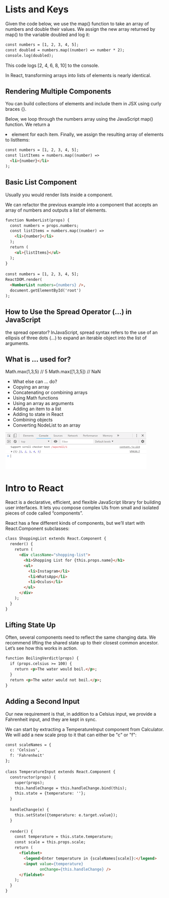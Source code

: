 # **Lists and Keys**
Given the code below, we use the map() function to take an array of numbers and double their values. We assign the new array returned by map() to the variable doubled and log it:
```html
const numbers = [1, 2, 3, 4, 5];
const doubled = numbers.map((number) => number * 2);
console.log(doubled);
```
This code logs [2, 4, 6, 8, 10] to the console.

In React, transforming arrays into lists of elements is nearly identical.

## **Rendering Multiple Components**
You can build collections of elements and include them in JSX using curly braces {}.

Below, we loop through the numbers array using the JavaScript map() function. We return a <li> element for each item. Finally, we assign the resulting array of elements to listItems:
```html
const numbers = [1, 2, 3, 4, 5];
const listItems = numbers.map((number) =>
  <li>{number}</li>
);
```
## **Basic List Component**
Usually you would render lists inside a component.

We can refactor the previous example into a component that accepts an array of numbers and outputs a list of elements.

```html
function NumberList(props) {
  const numbers = props.numbers;
  const listItems = numbers.map((number) =>
    <li>{number}</li>
  );
  return (
    <ul>{listItems}</ul>
  );
}

const numbers = [1, 2, 3, 4, 5];
ReactDOM.render(
  <NumberList numbers={numbers} />,
  document.getElementById('root')
);
```


## **How to Use the Spread Operator (…) in JavaScript**
the spread operator?
InJavaScript, spread syntax refers to the use of an ellipsis of three dots (…) to expand an iterable object into the list of arguments.

## **What is ... used for?**
Math.max(1,3,5) // 5
Math.max([1,3,5]) // NaN

- What else can … do?
- Copying an array
- Concatenating or combining arrays
- Using Math functions
- Using an array as arguments
- Adding an item to a list
- Adding to state in React
- Combining objects
- Converting NodeList to an array

![spread](./301-pic/spread.png)

# **Intro to React**
React is a declarative, efficient, and flexible JavaScript library for building user interfaces. It lets you compose complex UIs from small and isolated pieces of code called “components”.

React has a few different kinds of components, but we’ll start with React.Component subclasses:
```html
class ShoppingList extends React.Component {
  render() {
    return (
      <div className="shopping-list">
        <h1>Shopping List for {this.props.name}</h1>
        <ul>
          <li>Instagram</li>
          <li>WhatsApp</li>
          <li>Oculus</li>
        </ul>
      </div>
    );
  }
}
```
## **Lifting State Up**
Often, several components need to reflect the same changing data. We recommend lifting the shared state up to their closest common ancestor. Let’s see how this works in action.

```html
function BoilingVerdict(props) {
  if (props.celsius >= 100) {
    return <p>The water would boil.</p>;
  }
  return <p>The water would not boil.</p>;
}
```
## **Adding a Second Input**
Our new requirement is that, in addition to a Celsius input, we provide a Fahrenheit input, and they are kept in sync.

We can start by extracting a TemperatureInput component from Calculator. We will add a new scale prop to it that can either be "c" or "f":

```html
const scaleNames = {
  c: 'Celsius',
  f: 'Fahrenheit'
};

class TemperatureInput extends React.Component {
  constructor(props) {
    super(props);
    this.handleChange = this.handleChange.bind(this);
    this.state = {temperature: ''};
  }

  handleChange(e) {
    this.setState({temperature: e.target.value});
  }

  render() {
    const temperature = this.state.temperature;
    const scale = this.props.scale;
    return (
      <fieldset>
        <legend>Enter temperature in {scaleNames[scale]}:</legend>
        <input value={temperature}
               onChange={this.handleChange} />
      </fieldset>
    );
  }
}
```


